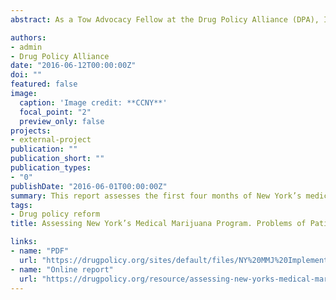 ```yaml
---
abstract: As a Tow Advocacy Fellow at the Drug Policy Alliance (DPA), I worked on an implementation assessment of the first phase of New York’s medical marijuana program and presented findings and policy recommendations for improving patient access in New York State.

authors:
- admin
- Drug Policy Alliance
date: "2016-06-12T00:00:00Z"
doi: ""
featured: false
image:
  caption: 'Image credit: **CCNY**'
  focal_point: "2"
  preview_only: false
projects:
- external-project
publication: ""
publication_short: ""
publication_types:
- "0"
publishDate: "2016-06-01T00:00:00Z"
summary: This report assesses the first four months of New York’s medical marijuana program and finds that patients and caregivers face significant barriers to accessing medicine.
tags:
- Drug policy reform
title: Assessing New York’s Medical Marijuana Program. Problems of Patient Access and Affordability

links:
- name: "PDF"
  url: "https://drugpolicy.org/sites/default/files/NY%20MMJ%20Implementation%20Report%20Q1%20June%2013%202016.pdf"
- name: "Online report"
  url: "https://drugpolicy.org/resource/assessing-new-yorks-medical-marijuana-program-problems-patient-access-and-affordability"
---
```


